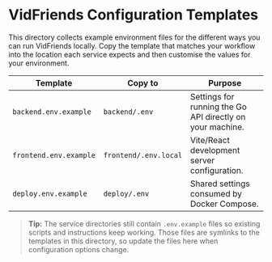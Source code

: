 # VidFriends Configuration Templates

This directory collects example environment files for the different ways you can
run VidFriends locally. Copy the template that matches your workflow into the
location each service expects and then customise the values for your
environment.

| Template | Copy to | Purpose |
| --- | --- | --- |
| `backend.env.example` | `backend/.env` | Settings for running the Go API directly on your machine. |
| `frontend.env.example` | `frontend/.env.local` | Vite/React development server configuration. |
| `deploy.env.example` | `deploy/.env` | Shared settings consumed by Docker Compose. |

> **Tip:** The service directories still contain `.env.example` files so
> existing scripts and instructions keep working. Those files are symlinks to the
> templates in this directory, so update the files here when configuration
> options change.
